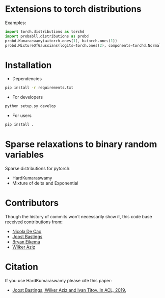 # Extensions to torch distributions

Examples:

```python
import torch.distributions as torchd
import probabll.distributions as probd
probd.Kumaraswamy(a=torch.ones(1), b=torch.ones(1))
probd.MixtureOfGaussians(logits=torch.ones(2), components=torchd.Normal(loc=torch.zeros(2), scale=torch.ones(2)))
```

# Installation

* Dependencies

```bash
pip install -r requirements.txt
```

* For developers

```bash
python setup.py develop
```

* For users

```bash
pip install .
```

# Sparse relaxations to binary random variables

Sparse distributions for pytorch:

* HardKumaraswamy
* Mixture of delta and Exponential


# Contributors

Though the history of commits won't necessarily show it, this code base received contributions from:

* [Nicola De Cao](https://github.com/nicola-decao)
* [Joost Bastings](https://github.com/bastings)
* [Bryan Eikema](https://github.com/roxot)
* [Wilker Aziz](https://github.com/wilkeraziz)

# Citation

If you use HardKumaraswamy please cite this paper:

* [Joost Bastings, Wilker Aziz and Ivan Titov. In ACL, 2019.](https://www.aclweb.org/anthology/P19-1284)
